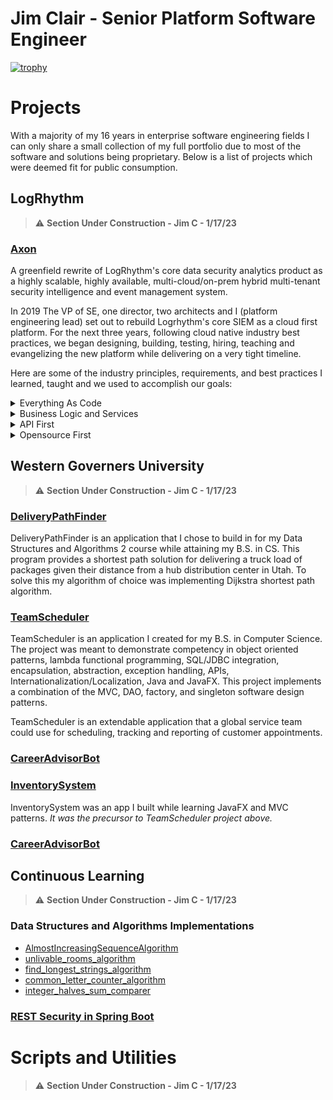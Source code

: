 
# Jim Clair - Senior Platform Software Engineer

[![trophy](https://github-profile-trophy.vercel.app/?username=ryo-ma&theme=onedark)](https://github.com/ryo-ma/github-profile-trophy)

# Projects

With a majority of my 16 years in enterprise software engineering fields I can only share a small collection of my full portfolio due to most of the software and solutions being proprietary.  Below is a list of projects which were deemed fit for public consumption.

## LogRhythm

> :warning: **Section Under Construction - Jim C - 1/17/23**

### [Axon](https://logrhythm.com/products/logrhythm-axon/)

A greenfield rewrite of LogRhythm's core data security analytics product as a highly scalable, highly available, multi-cloud/on-prem hybrid multi-tenant security intelligence and event management system.

In 2019 The VP of SE, one director, two architects and I (platform engineering lead) set out to rebuild Logrhythm's core SIEM as a cloud first platform.  For the next three years, following cloud native industry best practices, we began designing, building, testing, hiring, teaching and evangelizing the new platform while delivering on a very tight timeline.

Here are some of the industry principles, requirements, and best practices I learned, taught and we used to accomplish our goals:

<details><summary>Everything As Code</summary>
<ul>
 <li>Infrastructure, pipeline, services, configuration, environments and platform.  Why? For the single source of truth, visibility, collaboration, versioning, security and auditing that a central VCS can provide.  It forces you to introduce developer tools to non-developers, which is tough but worth it in the end because it lends well to collaborating in globally distributed work force.</li>  
<li>Atomic commits = atomic versions which enables intelligent service deployments (rollforward/rollback).</li>
<li> Most VCS systems include deep integrations for CI/CD tools, i.e github actions to build a full SDLC out of parallelizable, on-demand, asynchronous workflows for continuously building, testing, scanning, releasing, deploying and promoting services.  The chosen CI/CD tool should allow for custom runtime.</li>
</ul></details>

<details><summary>Business Logic and Services</summary><ul>
<li> The platform will combine both synchronous and asynchronous architectures with a preference given to asynchronous services that can be parallelized and stateless.  Stateless svcs are much cheaper as they can easily scale on-demand and because they have no state to track, store, or recover after an unexpected issue these services are easier and cheaper to manage.  For services that require state, the details of that state like how it is stored, retrieved, and processed should be abstracted away from any other entity outside of the service's namespace.  If another entity is dependent on knowledge derived from another service's state it should go through the services API.  Isolating access all stateful service's data to an audited API we can better enforce security policies, schemas and validations around how that information will be shared and referred to while keeping other REST clients unaware of the details of how the data or algorithms functioned internal to the service.</li>
<li> The chosen language must be widely used in enterprise computing</li>
</ul></details>
  
<details><summary>API First</summary><ul>
<li> The platform should be able to receive and respond quickly to very large, apikey and fluctuating volumes of data from remote connections.  As well as support concurrent, and geographically sparse connections from users of any externally exposed APIs and UIs.  Both types of connections should be scalable, load balanced, and deployable to MOST global regions.</li>
<li> Data sent should be stored and replicated to a distributed and highly available datastore.</li>
<li> The service should be highly available starting at three 99.9's and moving to four 99.99% uptime with monitoring.</li>
</ul></details>
  
<details><summary>Opensource First</summary><ul>
<li> # TODO: complete  section</li>
</ul></details>


## Western Governers University

> :warning: **Section Under Construction - Jim C - 1/17/23**

### [DeliveryPathFinder](https://github.com/jamesclair/DeliveryPathFinder)
DeliveryPathFinder is an application that I chose to build in for my Data Structures and Algorithms 2 course while attaining my B.S. in CS. This program provides a shortest path solution for delivering a truck load of packages given their distance from a hub distribution center in Utah. To solve this my algorithm of choice was implementing Dijkstra shortest path algorithm.

### [TeamScheduler](https://github.com/jamesclair/TeamScheduler)
TeamScheduler is an application I created for my B.S. in Computer Science. The project was meant to demonstrate competency in object oriented patterns, lambda functional programming, SQL/JDBC integration, encapsulation, abstraction, exception handling, APIs, Internationalization/Localization, Java and JavaFX.  This project implements a combination of the MVC, DAO, factory, and singleton software design patterns.

TeamScheduler is an extendable application that a global service team could use for scheduling, tracking and reporting of customer appointments.

### [CareerAdvisorBot](https://github.com/jamesclair/CareerAdvisorBot)

### [InventorySystem](https://github.com/jamesclair/InventorySystem)
InventorySystem was an app I built while learning JavaFX and MVC patterns.  *It was the precursor to TeamScheduler project above.*

### [CareerAdvisorBot]()

## Continuous Learning

> :warning: **Section Under Construction - Jim C - 1/17/23**

### Data Structures and Algorithms Implementations

- [AlmostIncreasingSequenceAlgorithm](https://github.com/jamesclair/AlmostIncreasingSequenceAlgorithm)
- [unlivable_rooms_algorithm](https://github.com/jamesclair/unlivable_rooms_algorithm)
- [find_longest_strings_algorithm](https://github.com/jamesclair/find_longest_strings_algorithm)
- [common_letter_counter_algorithm](https://github.com/jamesclair/common_letter_counter_algorithm)
- [integer_halves_sum_comparer](https://github.com/jamesclair/integer_halves_sum_comparer)

### [REST Security in Spring Boot](https://github.com/jamesclair/user_store)

# Scripts and Utilities

> :warning: **Section Under Construction - Jim C - 1/17/23**

